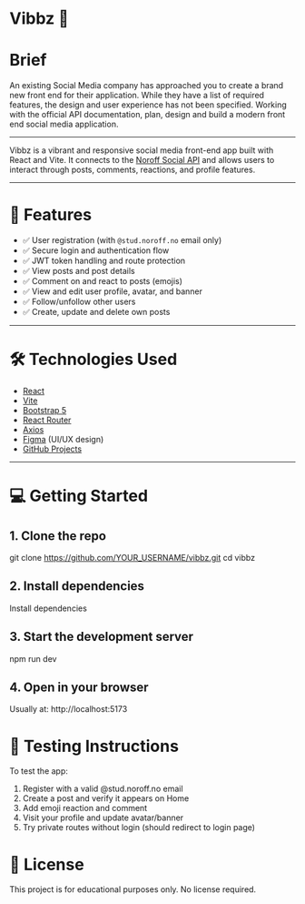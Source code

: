 # Vibbz 🎉

# Brief

An existing Social Media company has approached you to create a brand new front end for their application. While they have a list of required features, the design and user experience has not been specified. Working with the official API documentation, plan, design and build a modern front end social media application.

---

Vibbz is a vibrant and responsive social media front-end app built with React and Vite. It connects to the [Noroff Social API](https://nf-api.onrender.com/api/v1/social/) and allows users to interact through posts, comments, reactions, and profile features.

---

# 🚀 Features

- ✅ User registration (with `@stud.noroff.no` email only)
- ✅ Secure login and authentication flow
- ✅ JWT token handling and route protection
- ✅ View posts and post details
- ✅ Comment on and react to posts (emojis)
- ✅ View and edit user profile, avatar, and banner
- ✅ Follow/unfollow other users
- ✅ Create, update and delete own posts

---

# 🛠️ Technologies Used

- [React](https://reactjs.org/)
- [Vite](https://vitejs.dev/)
- [Bootstrap 5](https://getbootstrap.com/)
- [React Router](https://reactrouter.com/)
- [Axios](https://axios-http.com/)
- [Figma](https://www.figma.com/) (UI/UX design)
- [GitHub Projects](https://github.com/features/project-management)

---

# 💻 Getting Started

## 1. Clone the repo

git clone https://github.com/YOUR_USERNAME/vibbz.git
cd vibbz

## 2. Install dependencies

Install dependencies

## 3. Start the development server

npm run dev

## 4. Open in your browser

Usually at: http://localhost:5173

# 🧪 Testing Instructions

To test the app:

1. Register with a valid @stud.noroff.no email
2. Create a post and verify it appears on Home
3. Add emoji reaction and comment
4. Visit your profile and update avatar/banner
5. Try private routes without login (should redirect to login page)

# 📄 License

This project is for educational purposes only. No license required.
